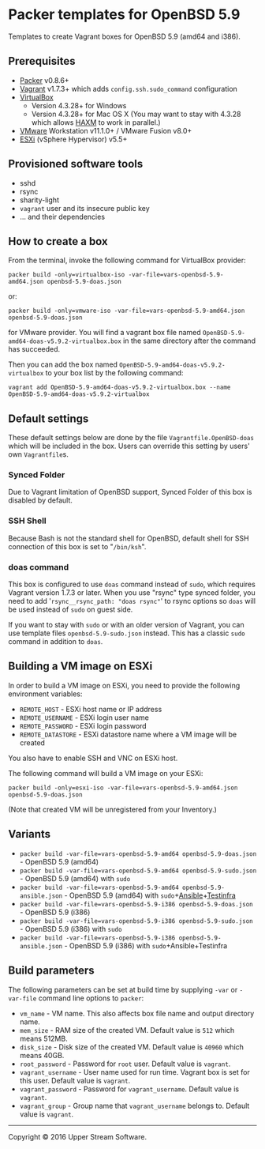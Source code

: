 # Packer templates for OpenBSD 5.9

Templates to create Vagrant boxes for OpenBSD 5.9 (amd64 and i386).

## Prerequisites

* [Packer] v0.8.6+
* [Vagrant] v1.7.3+ which adds `config.ssh.sudo_command` configuration
* [VirtualBox]
	* Version 4.3.28+ for Windows
	* Version 4.3.28+ for Mac OS X (You may want to stay with 4.3.28 which allows [HAXM] to work in parallel.)
* [VMware] Workstation v11.1.0+ / VMware Fusion v8.0+
* [ESXi] (vSphere Hypervisor) v5.5+

[ESXi]: http://www.vmware.com/products/vsphere-hypervisor
        "Free VMware vSphere Hypervisor, Free Virtualization (ESXi)"
[HAXM]: https://software.intel.com/en-us/android/articles/intel-hardware-accelerated-execution-manager
        "Intel&reg; Hardware Accelerated Execution Manager"
[Packer]: https://www.packer.io/ "Packer by HashiCorp"
[Vagrant]: https://www.vagrantup.com/ "Vagrant"
[VirtualBox]: https://www.virtualbox.org/ "Oracle VM VirtualBox"
[VMware]: http://www.vmware.com/ "VMware Virtualization for Desktop &amp; Server, Application, Public &amp; Hybrid Clouds"

## Provisioned software tools

* sshd
* rsync
* sharity-light
* `vagrant` user and its insecure public key
* ... and their dependencies

## How to create a box

From the terminal, invoke the following command for VirtualBox provider:

	packer build -only=virtualbox-iso -var-file=vars-openbsd-5.9-amd64.json openbsd-5.9-doas.json

or:

	packer build -only=vmware-iso -var-file=vars-openbsd-5.9-amd64.json openbsd-5.9-doas.json

for VMware provider.
You will find a vagrant box file named `OpenBSD-5.9-amd64-doas-v5.9.2-virtualbox.box`
in the same directory after the command has succeeded.

Then you can add the box named `OpenBSD-5.9-amd64-doas-v5.9.2-virtualbox` to your box list
by the following command:

	vagrant add OpenBSD-5.9-amd64-doas-v5.9.2-virtualbox.box --name OpenBSD-5.9-amd64-doas-v5.9.2-virtualbox

## Default settings

These default settings below are done by the file `Vagrantfile.OpenBSD-doas` which will be included in the box.
Users can override this setting by users' own `Vagrantfile`s.

### Synced Folder

Due to Vagrant limitation of OpenBSD support, Synced Folder of this box is disabled by default.

### SSH Shell

Because Bash is not the standard shell for OpenBSD, default shell for SSH connection of this box
is set to "`/bin/ksh`".

### doas command

This box is configured to use `doas` command instead of `sudo`, which requires Vagrant version 1.7.3 or later.
When you use "rsync" type synced folder, you need to add '`rsync__rsync_path: "doas rsync"`' to rsync options
so `doas` will be used instead of `sudo` on guest side.

If you want to stay with `sudo` or with an older version of Vagrant, you can use template files
`openbsd-5.9-sudo.json` instead.  This has a classic `sudo` command in addition to `doas`.

## Building a VM image on ESXi

In order to build a VM image on ESXi, you need to provide the following environment variables:

* `REMOTE_HOST` - ESXi host name or IP address
* `REMOTE_USERNAME` - ESXi login user name
* `REMOTE_PASSWORD` - ESXi login password
* `REMOTE_DATASTORE` - ESXi datastore name where a VM image will be created

You also have to enable SSH and VNC on ESXi host.

The following command will build a VM image on your ESXi:

    packer build -only=esxi-iso -var-file=vars-openbsd-5.9-amd64.json openbsd-5.9-doas.json

(Note that created VM will be unregistered from your Inventory.)

## Variants

* `packer build -var-file=vars-openbsd-5.9-amd64 openbsd-5.9-doas.json` - OpenBSD 5.9 (amd64)
* `packer build -var-file=vars-openbsd-5.9-amd64 openbsd-5.9-sudo.json` - OpenBSD 5.9 (amd64) with `sudo`
* `packer build -var-file=vars-openbsd-5.9-amd64 openbsd-5.9-ansible.json` - OpenBSD 5.9 (amd64) with `sudo`+[Ansible]+[Testinfra]
* `packer build -var-file=vars-openbsd-5.9-i386 openbsd-5.9-doas.json` - OpenBSD 5.9 (i386)
* `packer build -var-file=vars-openbsd-5.9-i386 openbsd-5.9-sudo.json` - OpenBSD 5.9 (i386) with `sudo`
* `packer build -var-file=vars-openbsd-5.9-i386 openbsd-5.9-ansible.json` - OpenBSD 5.9 (i386) with `sudo`+Ansible+Testinfra

[Ansible]: https://www.ansible.com/ "Ansible is Simple IT Automation"
[Testinfra]: https://testinfra.readthedocs.io/en/latest/ "Testinfra test your infrastructure &mdash; testinfra 1.1.3.dev24 documentation"

## Build parameters

The following parameters can be set at build time by supplying `-var` or `-var-file` command line options to `packer`:

* `vm_name` - VM name.  This also affects box file name and output directory name.
* `mem_size` - RAM size of the created VM.  Default value is `512` which means 512MB.
* `disk_size` - Disk size of the created VM.  Default value is `40960` which means 40GB.
* `root_password` - Password for `root` user.  Default value is `vagrant`.
* `vagrant_username` - User name used for run time.  Vagrant box is set for this user.  Default value is `vagrant`.
* `vagrant_password` - Password for `vagrant_username`.  Default value is `vagrant`.
* `vagrant_group` - Group name that `vagrant_username` belongs to.  Default value is `vagrant`.

- - -

Copyright &copy; 2016 Upper Stream Software.
